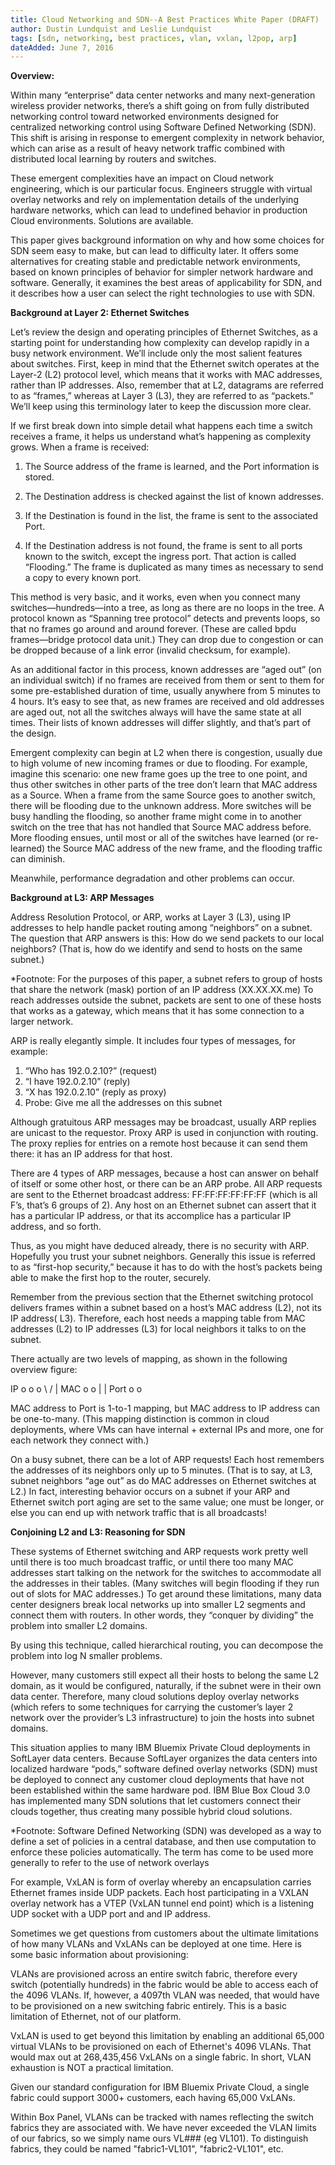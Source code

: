 ```yaml
---
title: Cloud Networking and SDN--A Best Practices White Paper (DRAFT)
author: Dustin Lundquist and Leslie Lundquist
tags: [sdn, networking, best practices, vlan, vxlan, l2pop, arp]
dateAdded: June 7, 2016
---
```


**Overview:**

Within many “enterprise” data center networks and many next-generation wireless provider networks, there’s a shift going on from fully distributed networking control toward networked environments designed for centralized networking control using Software Defined Networking (SDN). This shift is arising in response to emergent complexity in network behavior, which can arise as a result of heavy network traffic combined with distributed local learning by routers and switches.  

These emergent complexities have an impact on Cloud network engineering, which is our particular focus. Engineers struggle with virtual overlay networks and rely on implementation details of the underlying hardware networks, which can lead to undefined behavior in production Cloud environments. Solutions are available. 

This paper gives background information on why and how some choices for SDN seem easy to make, but can lead to difficulty later. It offers some alternatives for creating stable and predictable network environments, based on known principles of behavior for simpler network hardware and software. Generally, it examines the best areas of applicability for SDN, and it describes how a user can select the right technologies to use with SDN.  


**Background at Layer 2: Ethernet Switches**

Let’s review the design and operating principles of Ethernet Switches, as a starting point for understanding how complexity can develop rapidly in a busy network environment. We’ll include only the most salient features about switches. First, keep in mind that the Ethernet switch operates at the Layer-2 (L2) protocol level, which means that it works with MAC addresses, rather than IP addresses.  Also, remember that at L2, datagrams are referred to as “frames,” whereas at Layer 3 (L3), they are referred to as “packets.” We’ll keep using this terminology later to keep the discussion more clear.

If we first break down into simple detail what happens each time a switch receives a frame, it helps us understand what’s happening as complexity grows. When a frame is received:

1. The Source address of the frame is learned, and the Port information is stored.
 
2. The Destination address is checked against the list of known addresses.

3. If the Destination is found in the list, the frame is sent to the associated Port.

4. If the Destination address is not found, the frame is sent to all ports known to the switch, except the ingress port. That action is called “Flooding.” The frame is duplicated as many times as necessary to send a copy to every known port.

This method is very basic, and it works, even when you connect many switches—hundreds—into a tree, as long as there are no loops in the tree. A protocol known as “Spanning tree protocol” detects and prevents loops, so that no frames go around and around forever. (These are called bpdu frames—bridge protocol data unit.) They can drop due to congestion or can be dropped because of a link error (invalid checksum, for example).

As an additional factor in this process, known addresses are “aged out” (on an individual switch) if no frames are received from them or sent to them for some pre-established duration of time, usually anywhere from 5 minutes to 4 hours. It’s easy to see that, as new frames are received and old addresses are aged out, not all the switches always will have the same state at all times. Their lists of known addresses will differ slightly, and that’s part of the design.

Emergent complexity can begin at L2 when there is congestion, usually due to high volume of new incoming frames or due to flooding. For example, imagine this scenario: one new frame goes up the tree to one point, and thus other switches in other parts of the tree don’t learn that MAC address as a Source. When a frame from the same Source goes to another switch, there will be flooding due to the unknown address. More switches will be busy handling the flooding, so another frame might come in to another switch on the tree that has not handled that Source MAC address before. More flooding ensues, until most or all of the switches have learned (or re-learned) the Source MAC address of the new frame, and the flooding traffic can diminish.

Meanwhile, performance degradation and other problems can occur.

**Background at L3: ARP Messages**

Address Resolution Protocol, or ARP, works at Layer 3 (L3), using IP addresses to help handle packet routing among “neighbors” on a subnet. 
The question that ARP answers is this: How do we send packets to our local neighbors? (That is, how do we identify and send to hosts on the same subnet.)

*Footnote: For the purposes of this paper, a subnet refers to group of hosts that share the network (mask) portion of an IP address (XX.XX.XX.me) To reach addresses outside the subnet, packets are sent to one of these hosts that works as a gateway, which means that it has some connection to a larger network.

ARP is really elegantly simple. It includes four types of messages, for example:

1. “Who has 192.0.2.10?” (request)
2. “I have 192.0.2.10” (reply)
3. “X has 192.0.2.10” (reply as proxy)
4. Probe: Give me all the addresses on this subnet

Although gratuitous ARP messages may be broadcast, usually ARP replies are unicast to the requestor. Proxy ARP is used in conjunction with routing. The proxy replies for entries on a remote host because it can send them there: it has an IP address for that host. 

There are 4 types of ARP messages, because a host can answer on behalf of itself or some other host, or there can be an ARP probe. All ARP requests are sent to the Ethernet broadcast address: FF:FF:FF:FF:FF:FF (which is all F’s, that’s 6 groups of 2). Any host on an Ethernet subnet can assert that it has a particular IP address, or that its accomplice has a particular IP address, and so forth. 

Thus, as you might have deduced already, there is no security with ARP.  Hopefully you trust your subnet neighbors. Generally this issue is referred to as “first-hop security,” because it has to do with the host’s packets being able to make the first hop to the router, securely.

Remember from the previous section that the Ethernet switching protocol delivers frames within a subnet based on a host’s MAC address (L2), not its IP address( L3). Therefore, each host needs a mapping table from MAC addresses (L2)  to IP addresses (L3) for local neighbors it talks to on the subnet.

There actually are two levels of mapping, as shown in the following overview figure:


IP      o    o     o
          \ /      |
MAC        o       o
           |       |
Port       o       o


MAC address to Port is 1-to-1 mapping, but MAC address to IP address can be one-to-many. (This mapping distinction is common in cloud deployments, where VMs can have internal + external IPs and more, one for each network they connect with.)

On a busy subnet, there can be a lot of ARP requests! Each host remembers the addresses of its neighbors only up to 5 minutes. (That is to say, at L3, subnet neighbors “age out” as do MAC addresses on Ethernet switches at L2.) In fact, interesting behavior occurs on a subnet if your ARP and Ethernet switch port aging are set to the same value; one must be longer, or else you can end up with network traffic that is all broadcasts! 

**Conjoining L2 and L3: Reasoning for SDN**

These systems of Ethernet switching and ARP requests work pretty well until there is too much broadcast traffic, or until there too many MAC addresses start talking on the network for the switches to accommodate all the addresses in their tables. (Many switches will begin flooding if they run out of slots for MAC addresses.) To get around these limitations, many data center designers break local networks up into smaller L2 segments and connect them with routers. In other words, they “conquer by dividing” the problem into smaller L2 domains.

By using this technique, called hierarchical routing, you can decompose the problem into log N smaller problems.

However, many customers still expect all their hosts to belong the same L2 domain, as it would be configured, naturally, if the subnet were in their own data center. Therefore, many cloud solutions deploy overlay networks (which refers to some techniques for carrying the customer’s layer 2 network over the provider’s L3 infrastructure) to join the hosts into subnet domains.

This situation applies to many IBM Bluemix Private Cloud deployments in SoftLayer data centers. Because SoftLayer organizes the data centers into localized hardware “pods,” software defined overlay networks (SDN) must be deployed to connect any customer cloud deployments that have not been established within the same hardware pod. IBM Blue Box Cloud 3.0 has implemented many SDN solutions that let customers connect their clouds together, thus creating many possible hybrid cloud solutions.

*Footnote: Software Defined Networking (SDN) was developed as a way to define a set of policies in a central database, and then use computation to enforce these policies automatically. The term has come to be used more generally to refer to the use of network overlays

For example, VxLAN is form of overlay whereby an encapsulation carries Ethernet frames inside UDP packets. Each host participating in a VXLAN overlay network has a VTEP (VxLAN tunnel end point) which is a listening UDP socket with a UDP port and and IP address.

Sometimes we get questions from customers about the ultimate limitations of how many VLANs and VxLANs can be deployed at one time. Here is some basic information about provisioning:

VLANs are provisioned across an entire switch fabric, therefore every switch (potentially hundreds) in the fabric would be able to access each of the 4096 VLANs. If, however, a 4097th VLAN was needed, that would have to be provisioned on a new switching fabric entirely. This is a basic limitation of Ethernet, not of our platform.

VxLAN is used to get beyond this limitation by enabling an additional 65,000 virtual VLANs to be provisioned on each of Ethernet's 4096 VLANs. That would max out at 268,435,456 VxLANs on a single fabric. In short, VLAN exhaustion is NOT a practical limitation.

Given our standard configuration for IBM Bluemix Private Cloud, a single fabric could support 3000+ customers, each having 65,000 VxLANs.

Within Box Panel, VLANs can be tracked with names reflecting the switch fabrics they are associated with. We have never exceeded the VLAN limits of our fabrics, so we simply name ours VL### (eg VL101). To distinguish fabrics, they could be named "fabric1-VL101", "fabric2-VL101", etc.
